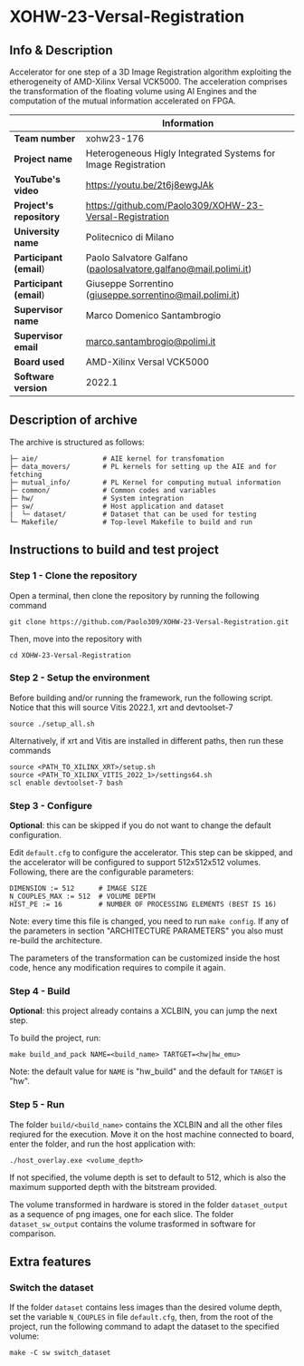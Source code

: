 # XOHW-23-Versal-Registration

## Info & Description
Accelerator for one step of a 3D Image Registration algorithm exploiting the etherogeneity of AMD-Xilinx Versal VCK5000. The acceleration comprises the transformation of the floating volume using AI Engines and the computation of the mutual information accelerated on FPGA.  


|| Information |
|----------------------|-----|
| **Team number**          | xohw23-176 |
| **Project name**         | Heterogeneous Higly Integrated Systems for Image Registration |
| **YouTube's video**      | https://youtu.be/2t6j8ewgJAk |
| **Project's repository** | https://github.com/Paolo309/XOHW-23-Versal-Registration |
| **University name**      | Politecnico di Milano |
| **Participant (email**)  | Paolo Salvatore Galfano (paolosalvatore.galfano@mail.polimi.it) |
| **Participant (email**)  | Giuseppe Sorrentino (giuseppe.sorrentino@mail.polimi.it) |
| **Supervisor name**      | Marco Domenico Santambrogio |
| **Supervisor email**     | marco.santambrogio@polimi.it |
| **Board used**           | AMD-Xilinx Versal VCK5000 |
| **Software version**     | 2022.1 |

## Description of archive
The archive is structured as follows:
```
├─ aie/                # AIE kernel for transfomation
├─ data_movers/        # PL kernels for setting up the AIE and for fetching
├─ mutual_info/        # PL Kernel for computing mutual information
├─ common/             # Common codes and variables
├─ hw/                 # System integration
├─ sw/                 # Host application and dataset
|  └─ dataset/         # Dataset that can be used for testing
└─ Makefile/           # Top-level Makefile to build and run
```
 

## Instructions to build and test project

### Step 1 - Clone the repository
Open a terminal, then clone the repository by running the following command
```shell
git clone https://github.com/Paolo309/XOHW-23-Versal-Registration.git
```
Then, move into the repository with 
```shell
cd XOHW-23-Versal-Registration
```

### Step 2 - Setup the environment
Before building and/or running the framework, run the following script. Notice that this will source Vitis 2022.1, xrt and devtoolset-7
```shell
source ./setup_all.sh
```
Alternatively, if xrt and Vitis are installed in different paths, then run these commands
```shell
source <PATH_TO_XILINX_XRT>/setup.sh
source <PATH_TO_XILINX_VITIS_2022_1>/settings64.sh
scl enable devtoolset-7 bash
```

### Step 3 - Configure
**Optional**: this can be skipped if you do not want to change the default configuration.

Edit `default.cfg` to configure the accelerator. This step can be skipped, and the accelerator will be configured to support 512x512x512 volumes. Following, there are the configurable parameters:
```
DIMENSION := 512      # IMAGE SIZE
N_COUPLES_MAX := 512  # VOLUME DEPTH 
HIST_PE := 16         # NUMBER OF PROCESSING ELEMENTS (BEST IS 16)
```
Note: every time this file is changed, you need to run `make config`. If any of the parameters in section "ARCHITECTURE PARAMETERS" you also must re-build the architecture.

The parameters of the transformation can be customized inside the host code, hence any modification requires to compile it again.

### Step 4 - Build
**Optional**: this project already contains a XCLBIN, you can jump the next step.

To build the project, run: 
```shell
make build_and_pack NAME=<build_name> TARTGET=<hw|hw_emu>
```
Note: the default value for `NAME` is "hw_build" and the default for `TARGET` is "hw".


### Step 5 - Run
The folder `build/<build_name>` contains the XCLBIN and all the other files reqiured for the execution. Move it on the host machine connected to board, enter the folder, and run the host application with:
```shell
./host_overlay.exe <volume_depth>
```
If not specified, the volume depth is set to default to 512, which is also the maximum supported depth with the bitstream provided.

The volume transformed in hardware is stored in the folder `dataset_output` as a sequence of png images, one for each slice. The folder `dataset_sw_output` contains the volume trasformed in software for comparison.


## Extra features
### Switch the dataset
If the folder `dataset` contains less images than the desired volume depth, set the variable `N_COUPLES` in file `default.cfg`, then, from the root of the project, run the following command to adapt the dataset to the specified volume:
```shell
make -C sw switch_dataset
```

### 
